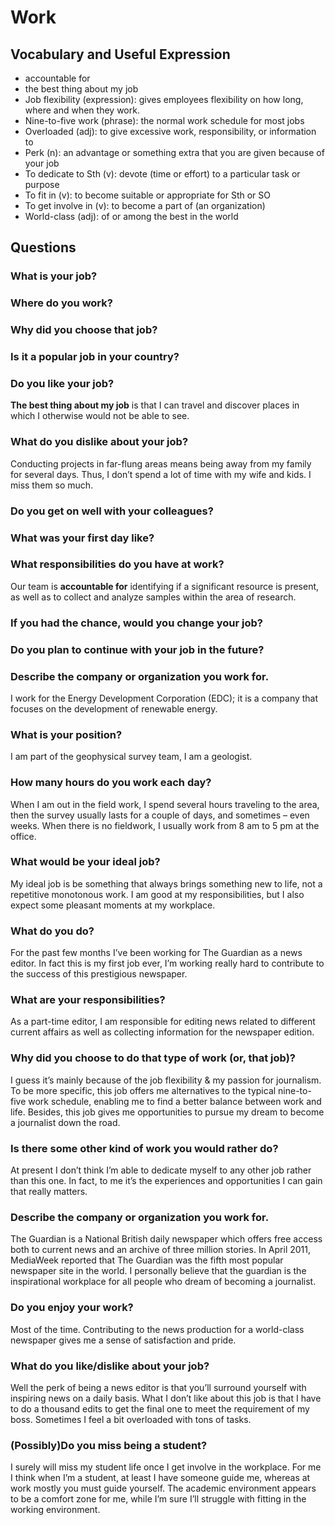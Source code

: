 # Work
## Vocabulary and Useful Expression
* accountable for
* the best thing about my job
* Job flexibility (expression): gives employees flexibility on how long, where and when they work.
* Nine-to-five work (phrase): the normal work schedule for most jobs
* Overloaded (adj): to give excessive work, responsibility, or information to
* Perk (n): an advantage or something extra that you are given because of your job
* To dedicate to Sth (v): devote (time or effort) to a particular task or purpose
* To fit in (v): to become suitable or appropriate for Sth or SO
* To get involve in (v): to become a part of (an organization)
* World-class (adj): of or among the best in the world
## Questions
### What is your job?
### Where do you work?
### Why did you choose that job?
### Is it a popular job in your country?
### Do you like your job?
**The best thing about my job** is that I can travel and discover places in which I otherwise would not be able to see.
### What do you dislike about your job?
Conducting projects in far-flung areas means being away from my family for several days. Thus, I don’t spend a lot of time with my wife and kids. I miss them so much.
### Do you get on well with your colleagues?
### What was your first day like?
### What responsibilities do you have at work?
Our team is **accountable for** identifying if a significant resource is present, as well as to collect and analyze samples within the area of research.
### If you had the chance, would you change your job?
### Do you plan to continue with your job in the future?
### Describe the company or organization you work for.
I work for the Energy Development Corporation (EDC); it is a company that focuses on the development of renewable energy.
### What is your position?
I am part of the geophysical survey team, I am a geologist.
### How many hours do you work each day?
When I am out in the field work, I spend several hours traveling to the area, then the survey usually lasts for a couple of days, and sometimes – even weeks. When there is no fieldwork, I usually work from 8 am to 5 pm at the office.
### What would be your ideal job?
My ideal job is be something that always brings something new to life, not a repetitive monotonous work. I am good at my responsibilities, but I also expect some pleasant moments at my workplace.
### What do you do? 
For the past few months I’ve been working for The Guardian as a news editor. In fact this is my first job ever, I’m working really hard to contribute to the success of this prestigious newspaper.
### What are your responsibilities? 
As a part-time editor, I am responsible for editing news related to different current affairs as well as collecting information for the newspaper edition.
### Why did you choose to do that type of work (or, that job)? 
I guess it’s mainly because of the job flexibility & my passion for journalism. To be more specific, this job offers me alternatives to the typical nine-to-five work schedule, enabling me to find a better balance between work and life. Besides, this job gives me opportunities to pursue my dream to become a journalist down the road.
### Is there some other kind of work you would rather do? 
At present I don’t think I’m able to dedicate myself to any other job rather than this one. In fact, to me it’s the experiences and opportunities I can gain that really matters.
### Describe the company or organization you work for. 
The Guardian is a National British daily newspaper which offers free access both to current news and an archive of three million stories. In April 2011, MediaWeek reported that The Guardian was the fifth most popular newspaper site in the world. I personally believe that the guardian is the inspirational workplace for all people who dream of becoming a journalist.
### Do you enjoy your work? 
Most of the time. Contributing to the news production for a world-class newspaper gives me a sense of satisfaction and pride.
### What do you like/dislike about your job? 
Well the perk of being a news editor is that you’ll surround yourself with inspiring news on a daily basis. What I don’t like about this job is that I have to do a thousand edits to get the final one to meet the requirement of my boss. Sometimes I feel a bit overloaded with tons of tasks.
### (Possibly)Do you miss being a student? 
I surely will miss my student life once I get involve in the workplace. For me I think when I’m a student, at least I have someone guide me, whereas at work mostly you must guide yourself. The academic environment appears to be a comfort zone for me, while I’m sure I’ll struggle with fitting in the working environment.
